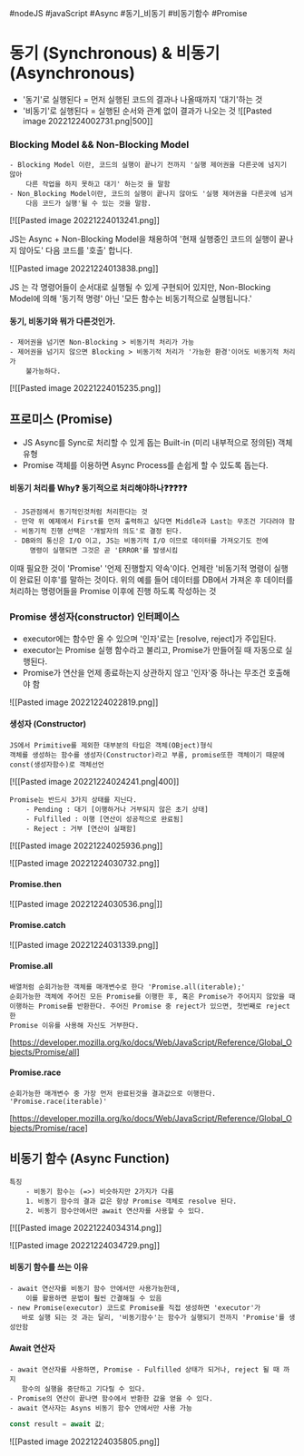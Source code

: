 #nodeJS #javaScript #Async #동기_비동기 #비동기함수 #Promise 

# 동기 (Synchronous) & 비동기(Asynchronous)

- '동기'로 실행된다 = 먼저 실행된 코드의 결과나 나올때까지 '대기'하는 것
- '비동기'로 실행된다 = 실행된 순서와 관계 없이 결과가 나오는 것
![[Pasted image 20221224002731.png|500]]

### Blocking Model && Non-Blocking Model
	- Blocking Model 이란, 코드의 실행이 끝나기 전까지 '실행 제어권을 다른곳에 넘지기 않아 
	    다른 작업을 하지 못하고 대기' 하는것 을 말함
	- Non_Blocking Model이란, 코드의 실행이 끝나지 않아도 '실행 제어권을 다른곳에 넘겨 
	    다음 코드가 실행'될 수 있는 것을 말함.
[![[Pasted image 20221224013241.png]] 

JS는 Async + Non-Blocking Model을 채용하여 '현재 실행중인 코드의 실행이 끝나지 않아도' 
다음 코드를 '호출' 합니다.

![[Pasted image 20221224013838.png]]

JS 는 각 명령어들이 순서대로 실행될 수 있게 구현되어 있지만, Non-Blocking Model에 의해
'동기적 명령' 아닌 '모든 함수는 비동기적으로 실행됩니다.'
#### 동기, 비동기와 뭐가 다른것인가.
	- 제어권을 넘기면 Non-Blocking > 비동기적 처리가 가능
	- 제어권을 넘기지 않으면 Blocking > 비동기적 처리가 '가능한 환경'이어도 비동기적 처리가 
	    불가능하다.
[![[Pasted image 20221224015235.png]]

## 프로미스 (Promise)
 - JS Async를 Sync로 처리할 수 있게 돕는 Built-in (미리 내부적으로 정의된) 객체 유형
 - Promise 객체를 이용하면 Async Process를 손쉽게 할 수 있도록 돕는다.
 
 #### 비동기 처리를 Why❓ 동기적으로 처리해야하나❓❓❓❓❓
	 - JS관점에서 동기적인것처럼 처리한다는 것
	 - 만약 위 예제에서 First를 먼저 출력하고 싶다면 Middle과 Last는 무조건 기다려야 함
	 - 비동기적 진행 선택은 '개발자의 의도'로 결정 된다.
	 - DB와의 통신은 I/O 이고, JS는 비동기적 I/O 이므로 데이터를 가져오기도 전에 
	     명령이 실행되면 그것은 곧 'ERROR'를 발생시킴

이때 필요한 것이 'Promise' '언제 진행할지 약속'이다.
언제란 '비동기적 명령이 실행이 완료된 이후'를 말하는 것이다.
위의 예를 들어 데이터를 DB에서 가져온 후 데이터를 처리하는 명령어들을 Promise 이후에 
진행 하도록 작성하는 것

### Promise 생성자(constructor) 인터페이스
 - executor에는 함수만 올 수 있으며 '인자'로는 [resolve, reject]가 주입된다.
 - executor는 Promise 실행 함수라고 불리고, Promise가 만들어질 때 자동으로 실행된다.
 - Promise가 연산을 언제 종료하는지 상관하지 않고 '인자'중 하나는 무조건 호출해야 함

![[Pasted image 20221224022819.png]]

#### 생성자 (Constructor)
	JS에서 Primitive를 제외한 대부분의 타입은 객체(OBject)형식
	객체를 생성하는 함수를 생성자(Constructor)라고 부름, promise또한 객체이기 때문에 
	const(생성자함수)로 객체선언
[![[Pasted image 20221224024241.png|400]]

	Promise는 반드시 3가지 상태를 지닌다.
		- Pending : 대기 [이행하거나 거부되지 않은 초기 상태]
		- Fulfilled : 이행 [연산이 성공적으로 완료됨]
		- Reject : 거부 [연산이 실패함]
[![[Pasted image 20221224025936.png]]

![[Pasted image 20221224030732.png]]

#### Promise.then
![[Pasted image 20221224030536.png|]]

#### Promise.catch
![[Pasted image 20221224031339.png]]


#### Promise.all
	배열처럼 순회가능한 객체를 매개변수로 한다 'Promise.all(iterable);'
	순회가능한 객체에 주어진 모든 Promise를 이행한 후, 혹은 Promise가 주어지지 않았을 때
	이행하는 Promise를 반환한다. 주어진 Promise 중 reject가 있으면, 첫번째로 reject한
	Promise 이유를 사용해 자신도 거부한다.
[https://developer.mozilla.org/ko/docs/Web/JavaScript/Reference/Global_Objects/Promise/all]

#### Promise.race
	순회가능한 매개변수 중 가장 먼저 완료된것을 결과값으로 이행한다. 
	'Promise.race(iterable)'
[https://developer.mozilla.org/ko/docs/Web/JavaScript/Reference/Global_Objects/Promise/race]


## 비동기 함수 (Async Function)
	특징
		- 비동기 함수는 (=>) 비슷하지만 2가지가 다름
		1. 비동기 함수의 결과 값은 항상 Promise 객체로 resolve 된다.
		2. 비동기 함수안에서만 await 연산자를 사용할 수 있다.
[![[Pasted image 20221224034314.png]]

![[Pasted image 20221224034729.png]]

#### 비동기 함수를 쓰는 이유
	- await 연산자를 비동기 함수 안에서만 사용가능한데,
		이를 활용하면 문법이 훨씬 간결해질 수 있음
	- new Promise(executor) 코드로 Promise를 직접 생성하면 'executor'가
	   바로 실행 되는 것 과는 달리, '비동기함수'는 함수가 실행되기 전까지 'Promise'를 생성안함

#### Await 연산자
	- await 연산자를 사용하면, Promise - Fulfilled 상태가 되거나, reject 될 때 까지
	   함수의 실행을 중단하고 기다릴 수 있다.
	- Promise의 연산이 끝나면 함수에서 반환한 값을 얻을 수 있다.
	- await 연사자는 Asyns 비동기 함수 안에서만 사용 가능

```JavaScript
const result = await 값;
```

![[Pasted image 20221224035805.png]]
